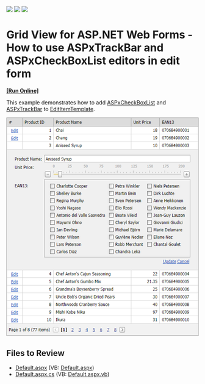 <!-- default badges list -->
![](https://img.shields.io/endpoint?url=https://codecentral.devexpress.com/api/v1/VersionRange/128543525/15.1.3%2B)
[![](https://img.shields.io/badge/Open_in_DevExpress_Support_Center-FF7200?style=flat-square&logo=DevExpress&logoColor=white)](https://supportcenter.devexpress.com/ticket/details/E3804)
[![](https://img.shields.io/badge/📖_How_to_use_DevExpress_Examples-e9f6fc?style=flat-square)](https://docs.devexpress.com/GeneralInformation/403183)
<!-- default badges end -->

# Grid View for ASP.NET Web Forms - How to use ASPxTrackBar and ASPxCheckBoxList editors in edit form
<!-- run online -->
**[[Run Online]](https://codecentral.devexpress.com/e3804/)**
<!-- run online end -->

This example demonstrates how to add [ASPxCheckBoxList](https://docs.devexpress.com/AspNet/DevExpress.Web.ASPxCheckBoxList) and [ASPxTrackBar](https://docs.devexpress.com/AspNet/DevExpress.Web.ASPxCheckBoxList) to [EditItemTemplate](https://docs.devexpress.com/AspNet/DevExpress.Web.GridViewDataColumn.EditItemTemplate).

![](grid-edit-form-with-trackbar.png)

## Files to Review

* [Default.aspx](./CS/WebSite/Default.aspx) (VB: [Default.aspx](./VB/WebSite/Default.aspx))
* [Default.aspx.cs](./CS/WebSite/Default.aspx.cs) (VB: [Default.aspx.vb](./VB/WebSite/Default.aspx.vb))
